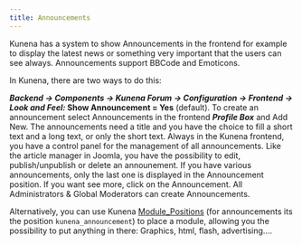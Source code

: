 ```yaml
---
title: Announcements
---
```


Kunena has a system to show Announcements in the frontend for example to display the latest news or something very important that the users can see always. Announcements support BBCode and Emoticons.

In Kunena, there are two ways to do this:

**_Backend -> Components -> Kunena Forum -> Configuration -> Frontend -> Look and Feel:_ Show Announcement = Yes** (default).
To create an announcement select Announcements in the frontend **_Profile Box_** and Add New. The announcements need a title and you have the choice to fill a short text and a long text, or only the short text.
Always in the Kunena frontend, you have a control panel for the management of all announcements. Like the article manager in Joomla, you have the possibility to edit, publish/unpublish or delete an announement. If you have various announcements, only the last one is displayed in the Announcement position. If you want see more, click on the Announcement.
All Administrators & Global Moderators can create Announcements.

Alternatively, you can use Kunena [Module_Positions](../../faq/module-positions) (for announcements its the position `kunena_announcement`) to place a module, allowing you the possibility to put anything in there: Graphics, html, flash, advertising....